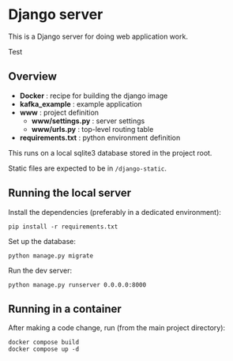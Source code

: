 # Django server

This is a Django server for doing web application work.

Test

## Overview

- __Docker__ : recipe for building the django image
- __kafka_example__ : example application
- __www__ : project definition
  - __www/settings.py__ : server settings
  - __www/urls.py__ : top-level routing table
- __requirements.txt__ : python environment definition

This runs on a local sqlite3 database stored in the project root.

Static files are expected to be in `/django-static`.

## Running the local server

Install the dependencies (preferably in a dedicated environment):

    pip install -r requirements.txt

Set up the database:

    python manage.py migrate

Run the dev server:

    python manage.py runserver 0.0.0.0:8000

## Running in a container

After making a code change, run (from the main project directory):

    docker compose build
    docker compose up -d

